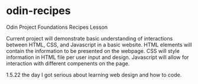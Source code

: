 # odin-recipes
Odin Project Foundations Recipes Lesson

Current project will demonstrate basic understanding of interactions between HTML, CSS, and Javascript in a basic website. HTML elements will contain the information to be presented on the webpage. CSS will style information in HTML file per user input and design. Javascript will allow for interaction with different compenents on the page.

1.5.22 the day I got serious about learning web design and how to code.